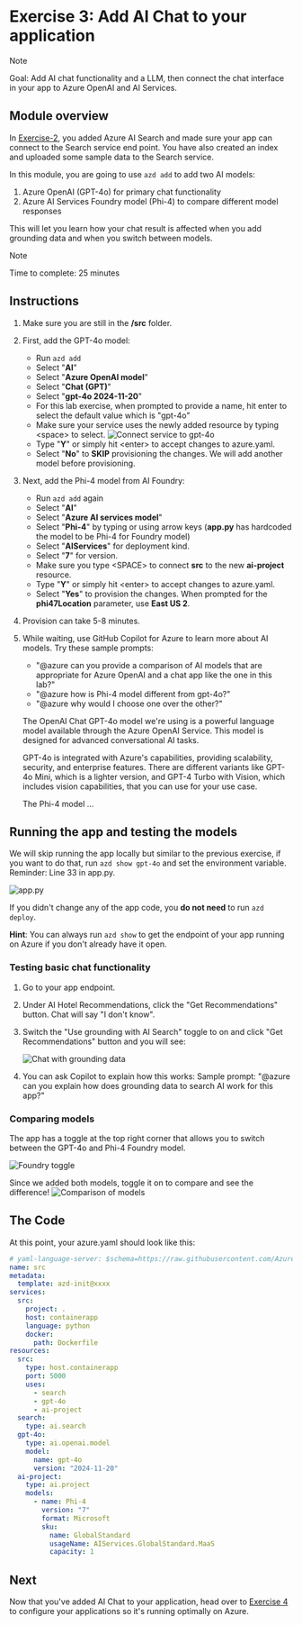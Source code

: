 # Exercise 3: Add AI Chat to your application

> [!Note]
> Goal: Add AI chat functionality and a LLM, then connect the chat interface in your app to Azure OpenAI and AI Services.

## Module overview

In [Exercise-2](/Lab-Instructions/2.Exercise-2.md), you added Azure AI Search and made sure your app can connect to the Search service end point. You have also created an index and uploaded some sample data to the Search service.

In this module, you are going to use `azd add` to add two AI models:
1. Azure OpenAI (GPT-4o) for primary chat functionality
2. Azure AI Services Foundry model (Phi-4) to compare different model responses

This will let you learn how your chat result is affected when you add grounding data and when you switch between models.

> [!Note]
> Time to complete: 25 minutes

## Instructions

1. Make sure you are still in the **/src** folder.
1. First, add the GPT-4o model:
    * Run `azd add`
    * Select "**AI**"
    * Select "**Azure OpenAI model**"
    * Select "**Chat (GPT)**"
    * Select "**gpt-4o 2024-11-20**"
    * For this lab exercise, when prompted to provide a name, hit enter to select the default value which is "gpt-4o" 
    * Make sure your service uses the newly added resource by typing \<space> to select.
    ![Connect service to gpt-4o](/Lab-Instructions/Images/3.ConnectServicetoAOAI.png)
    * Type "**Y**" or simply hit \<enter> to accept changes to azure.yaml.
    * Select "**No**" to **SKIP** provisioning the changes. We will add another model before provisioning.

1. Next, add the Phi-4 model from AI Foundry:
    * Run `azd add` again
    * Select "**AI**"
    * Select "**Azure AI services model**"
    * Select "**Phi-4**" by typing or using arrow keys (**app.py** has hardcoded the model to be Phi-4 for Foundry model)
    * Select "**AIServices**" for deployment kind.
    * Select "**7**" for version.
    * Make sure you type \<SPACE> to connect **src** to the new **ai-project** resource.
    * Type "**Y**" or simply hit \<enter> to accept changes to azure.yaml.
    * Select "**Yes**" to provision the changes. When prompted for the **phi47Location** parameter, use **East US 2**.

1. Provision can take 5-8 minutes.

1. While waiting, use GitHub Copilot for Azure to learn more about AI models. Try these sample prompts:
    
    * "@azure can you provide a comparison of AI models that are appropriate for Azure OpenAI and a chat app like the one in this lab?"
    * "@azure how is Phi-4 model different from gpt-4o?"
    * "@azure why would I choose one over the other?"
    
    The OpenAI Chat GPT-4o model we're using is a powerful language model available through the Azure OpenAI Service. This model is designed for advanced conversational AI tasks.
    
    GPT-4o is integrated with Azure's capabilities, providing scalability, security, and enterprise features. There are different variants like GPT-4o Mini, which is a lighter version, and GPT-4 Turbo with Vision, which includes vision capabilities, that you can use for your use case.

    The Phi-4 model ...

## Running the app and testing the models

We will skip running the app locally but similar to the previous exercise, if you want to do that, run `azd show gpt-4o` and set the environment variable. Reminder: Line 33 in app.py.

![app.py](/Lab-Instructions/Images/3.appcode.png)

If you didn't change any of the app code, you **do not need** to run `azd deploy`. 

**Hint**: You can always run `azd show` to get the endpoint of your app running on Azure if you don't already have it open.

### Testing basic chat functionality

1. Go to your app endpoint.
2. Under AI Hotel Recommendations, click the "Get Recommendations" button. Chat will say "I don't know".
3. Switch the "Use grounding with AI Search" toggle to on and click "Get Recommendations" button and you will see:

    ![Chat with grounding data](/Lab-Instructions/Images/3.chat-grounding.png)

4. You can ask Copilot to explain how this works:
   Sample prompt: "@azure can you explain how does grounding data to search AI work for this app?"

### Comparing models

The app has a toggle at the top right corner that allows you to switch between the GPT-4o and Phi-4 Foundry model.

![Foundry toggle](/Lab-Instructions/Images/3.foundrytoggle.png)

Since we added both models, toggle it on to compare and see the difference!
![Comparison of models](/Lab-Instructions/Images/3.Comparision.png)

## The Code

At this point, your azure.yaml should look like this:

```yaml
# yaml-language-server: $schema=https://raw.githubusercontent.com/Azure/azure-dev/main/schemas/alpha/azure.yaml.json
name: src
metadata:
  template: azd-init@xxxx
services:
  src:
    project: .
    host: containerapp
    language: python
    docker:
      path: Dockerfile
resources:
  src:
    type: host.containerapp
    port: 5000
    uses:
      - search
      - gpt-4o
      - ai-project
  search:
    type: ai.search
  gpt-4o:
    type: ai.openai.model
    model:
      name: gpt-4o
      version: "2024-11-20"
  ai-project:
    type: ai.project
    models:
      - name: Phi-4
        version: "7"
        format: Microsoft
        sku:
          name: GlobalStandard
          usageName: AIServices.GlobalStandard.MaaS
          capacity: 1
```

## Next
Now that you've added AI Chat to your application, head over to [Exercise 4](/Lab-Instructions/4.Exercise-4.md) to configure your applications so it's running optimally on Azure.
